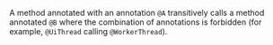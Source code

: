 A method annotated with an annotation `@A` transitively calls a method annotated `@B` where the combination of annotations is forbidden (for example, `@UiThread` calling `@WorkerThread`).
